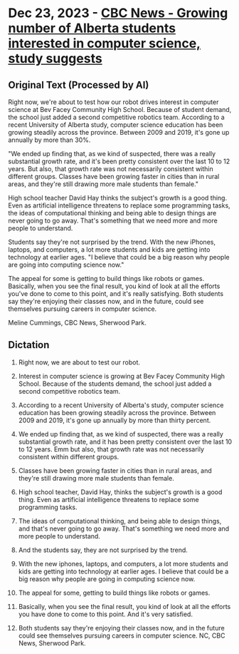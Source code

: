 # Dec 23, 2023 - [CBC News - Growing number of Alberta students interested in computer science, study suggests](https://www.youtube.com/watch?v=L_yqTBGrnfo)

## Original Text (Processed by AI)

Right now, we're about to test how our robot drives interest in computer science at Bev Facey Community High School. Because of student demand, the school just added a second competitive robotics team. According to a recent University of Alberta study, computer science education has been growing steadily across the province. Between 2009 and 2019, it's gone up annually by more than 30%.

"We ended up finding that, as we kind of suspected, there was a really substantial growth rate, and it's been pretty consistent over the last 10 to 12 years. But also, that growth rate was not necessarily consistent within different groups. Classes have been growing faster in cities than in rural areas, and they're still drawing more male students than female."

High school teacher David Hay thinks the subject's growth is a good thing. Even as artificial intelligence threatens to replace some programming tasks, the ideas of computational thinking and being able to design things are never going to go away. That's something that we need more and more people to understand.

Students say they're not surprised by the trend. With the new iPhones, laptops, and computers, a lot more students and kids are getting into technology at earlier ages. "I believe that could be a big reason why people are going into computing science now."

The appeal for some is getting to build things like robots or games. Basically, when you see the final result, you kind of look at all the efforts you've done to come to this point, and it's really satisfying. Both students say they're enjoying their classes now, and in the future, could see themselves pursuing careers in computer science.

Meline Cummings, CBC News, Sherwood Park.

## Dictation

1. Right now, we are about to test our robot.

2. Interest in computer science is growing at Bev Facey Community High School. Because of the students demand, the school just added a second competitive robotics team.

3. According to a recent University of Alberta's study, computer science education has been growing steadily across the province. Between 2009 and 2019, it's gone up annually by more than thirty percent.

4. We ended up finding that, as we kind of suspected, there was a really substantial growth rate, and it has been pretty consistent over the last 10 to 12 years. Emm but also, that growth rate was not necessarily consistent within different groups.

5. Classes have been growing faster in cities than in rural areas, and they're still drawing more male students than female.

6. High school teacher, David Hay, thinks the subject's growth is a good thing. Even as artificial intelligence threatens to replace some programming tasks.

7. The ideas of computational thinking, and being able to design things, and that's never going to go away. That's something we need more and more people to understand.

8. And the students say, they are not surprised by the trend.

9. With the new iphones, laptops, and computers, a lot more students and kids are getting into technology at earlier ages. I believe that could be a big reason why people are going in computing science now.

10. The appeal for some, getting to build things like robots or games.

11. Basically, when you see the final result, you kind of look at all the efforts you have done to come to this point. And it's very satisfied.

12. Both students say they're enjoying their classes now, and in the future could see themselves pursuing careers in computer science. NC, CBC News, Sherwood Park.
